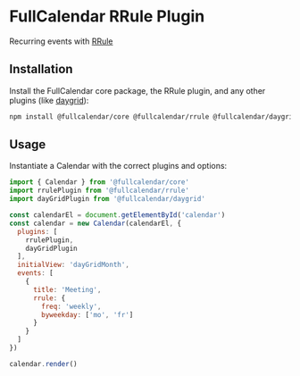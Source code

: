 
# FullCalendar RRule Plugin

Recurring events with [RRule](https://github.com/jakubroztocil/rrule)

## Installation

Install the FullCalendar core package, the RRule plugin, and any other plugins (like [daygrid](https://fullcalendar.io/docs/month-view)):

```sh
npm install @fullcalendar/core @fullcalendar/rrule @fullcalendar/daygrid
```

## Usage

Instantiate a Calendar with the correct plugins and options:

```js
import { Calendar } from '@fullcalendar/core'
import rrulePlugin from '@fullcalendar/rrule'
import dayGridPlugin from '@fullcalendar/daygrid'

const calendarEl = document.getElementById('calendar')
const calendar = new Calendar(calendarEl, {
  plugins: [
    rrulePlugin,
    dayGridPlugin
  ],
  initialView: 'dayGridMonth',
  events: [
    {
      title: 'Meeting',
      rrule: {
        freq: 'weekly',
        byweekday: ['mo', 'fr']
      }
    }
  ]
})

calendar.render()
```
